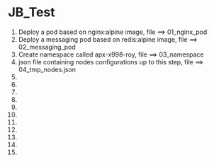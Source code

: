 # JB_Test

1) Deploy a pod based on nginx:alpine image, file ==> 01_nginx_pod
2) Deploy a messaging pod based on redis:alpine image, file ==> 02_messaging_pod
3) Create namespace called apx-x998-roy, file ==> 03_namespace
4) json file containing nodes configurations up to this step, file ==> 04_tmp_nodes.json
5)
6)
7)
8)
9)
10)
11)
12)
13)
14)
15)




